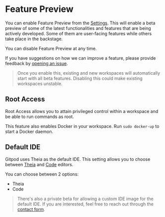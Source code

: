 # Feature Preview

You can enable Feature Preview from the [Settings](https://gitpod.io/settings/). This will enable a beta preview of some of the latest functionalities and features that are being actively developed. Some of them are user-facing features while others take place in the backstage.

You can disable Feature Preview at any time.

If you have suggestions on how we can improve a feature, please provide feedback by [opening an issue](https://github.com/gitpod-io/gitpod/issues/new/choose).

> Once you enable this, existing and new workspaces will automatically start with all beta features. Disabling this could make existing workspaces unstable.

## Root Access

Root Access allows you to attain privileged control within a workspace and be able to run commands as root.

This feature also enables Docker in your workspace. Run `sudo docker-up` to start a Docker daemon.

## Default IDE

Gitpod uses Theia as the default IDE. This setting allows you to choose between [Theia](https://github.com/eclipse-theia/theia) and [Code](https://github.com/microsoft/vscode) editors.

You can choose between 2 options:

- Theia
- Code

> There's also a private beta for allowing a custom IDE image for the default IDE. If you are interested, feel free to reach out through the [contact form](https://www.gitpod.io/contact/).
